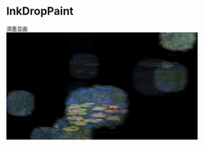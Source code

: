 # InkDropPaint
滴墨显画
![image](https://raw.githubusercontent.com/JasonX0322/InkDropPaint/master/Assets/ex.png)
